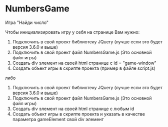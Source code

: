# NumbersGame

Игра "Найди число"

Чтобы инициализировать игру у себя на странице Вам нужно:
  1. Подключить в свой проект библиотеку JQuery (лучше если это будет версия 3.6.0 и выше)
  2. Подключить в свой проект файл NumbersGame.js (Это основной файл игры)
  3. Создать div элемент на своей html странице с id = "game-window"
  4. Создать объект игры в скрипте проекта (пример в файле script.js)



  либо
  1. Подключить в свой проект библиотеку JQuery (лучше если это будет версия 3.6.0 и выше)
  2. Подключить в свой проект файл NumbersGame.js (Это основной файл игры)
  3. Создать div элемент на своей html странице с любым id
  4. Создать объект игры в скрипте проекта и указать в качестве параметра gameElement свой div элемент
